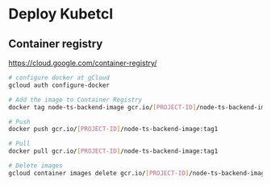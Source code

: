 # Deploy Kubetcl

## Container registry
https://cloud.google.com/container-registry/

```sh
# configure docker at gCloud
gcloud auth configure-docker

# Add the image to Container Registry
docker tag node-ts-backend-image gcr.io/[PROJECT-ID]/node-ts-backend-image:tag1

# Push
docker push gcr.io/[PROJECT-ID]/node-ts-backend-image:tag1

# Pull
docker pull gcr.io/[PROJECT-ID]/node-ts-backend-image:tag1

# Delete images
gcloud container images delete gcr.io/[PROJECT-ID]/node-ts-backend-image:tag1 --force-delete-tags
```
